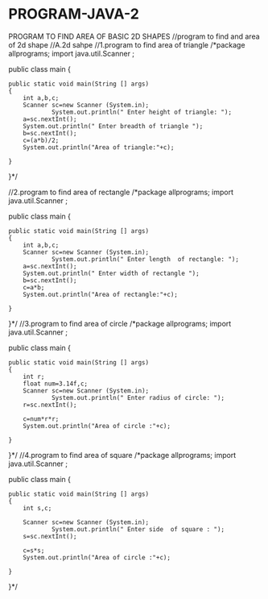 # PROGRAM-JAVA-2
PROGRAM TO FIND AREA OF BASIC 2D SHAPES 
//program to find  and area of 2d shape 
//A.2d sahpe
//1.program to find area of triangle
/*package allprograms;
import java.util.Scanner ;

public class main {

	public static void main(String [] args) 
	{
		int a,b,c;
		Scanner sc=new Scanner (System.in);
				System.out.println(" Enter height of triangle: ");
		a=sc.nextInt();
		System.out.println(" Enter breadth of triangle ");
		b=sc.nextInt();
		c=(a*b)/2;
		System.out.println("Area of triangle:"+c);
				
	}

}*/

//2.program to find area of rectangle
/*package allprograms;
import java.util.Scanner ;

public class main {

	public static void main(String [] args) 
	{
		int a,b,c;
		Scanner sc=new Scanner (System.in);
				System.out.println(" Enter length  of rectangle: ");
		a=sc.nextInt();
		System.out.println(" Enter width of rectangle ");
		b=sc.nextInt();
		c=a*b;
		System.out.println("Area of rectangle:"+c);
				
	}

}*/
//3.program to find area of circle
/*package allprograms;
import java.util.Scanner ;

public class main {

	public static void main(String [] args) 
	{
		int r;
		float num=3.14f,c;
		Scanner sc=new Scanner (System.in);
				System.out.println(" Enter radius of circle: ");
		r=sc.nextInt();
		
		c=num*r*r;
		System.out.println("Area of circle :"+c);
				
	}

}*/
//4.program to find area of square 
/*package allprograms;
import java.util.Scanner ;

public class main {

	public static void main(String [] args) 
	{
		int s,c;
		
		Scanner sc=new Scanner (System.in);
				System.out.println(" Enter side  of square : ");
		s=sc.nextInt();
		
		c=s*s;
		System.out.println("Area of circle :"+c);
				
	}

}*/

